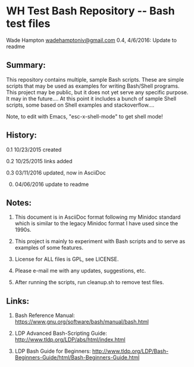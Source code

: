 WH Test Bash Repository -- Bash test files
==========================================
Wade Hampton <wadehamptoniv@gmail.com>
0.4, 4/6/2016: Update to readme

Summary:
--------

This repository contains multiple, sample Bash scripts.  These are 
simple scripts that may be used as examples for writing Bash/Shell programs.  
This project may be public, but it does not yet serve any specific purpose.  
It may in the future....  At this point it includes a bunch of sample 
Shell scripts, some based on Shell examples and stackoverflow....

Note, to edit with Emacs, "esc-x-shell-mode" to get shell mode!

History:
--------

  0.1  10/23/2015  created

  0.2  10/25/2015  links added

  0.3  03/11/2016  updated, now in AsciiDoc

  0.   04/06/2016  update to readme

Notes:
------

1.  This document is in AsciiDoc format following my Minidoc standard
    which is similar to the legacy Minidoc format I have used since the 1990s.

2.  This project is mainly to experiment with Bash scripts and to 
    serve as examples of some features.

3.  License for ALL files is GPL, see LICENSE.

4.  Please e-mail me with any updates, suggestions, etc.  

5.  After running the scripts, run cleanup.sh to remove test files.

Links:
------

1. Bash Reference Manual:  https://www.gnu.org/software/bash/manual/bash.html

2. LDP Advanced Bash-Scripting Guide: http://www.tldp.org/LDP/abs/html/index.html

3. LDP Bash Guide for Beginners:  http://www.tldp.org/LDP/Bash-Beginners-Guide/html/Bash-Beginners-Guide.html

